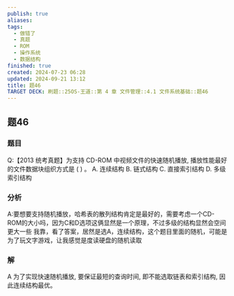 ```yaml
---
publish: true
aliases: 
tags:
  - 做错了
  - 真题
  - ROM
  - 操作系统
  - 数据结构
finished: true
created: 2024-07-23 06:28
updated: 2024-09-21 13:12
title: 题46
TARGET DECK: 刷题::25OS-王道::第 4 章 文件管理::4.1 文件系统基础::题46
---
```

## 题46
### 题目
Q:【2013 统考真题】为支持 CD-ROM 中视频文件的快速随机播放, 播放性能最好的文件数据块组织方式是 ( ) 。
A. 连续结构 
B. 链式结构
C. 直接索引结构 
D. 多级索引结构
### 分析
A:要想要支持随机播放，哈希表的散列结构肯定是最好的，需要考虑一个CD-ROM的大小吗，因为C和D选项这俩显然是一个原理，不过多级的结构显然会空间更大一些
我靠，看了答案，居然是选A，连续结构，这个题目里面的随机，可能是为了玩文字游戏，让我感觉是度读硬盘的随机读取
### 解
A
为了实现快速随机播放, 要保证最短的查询时间, 即不能选取链表和索引结构, 因此连续结构最优。
<!--ID: 1725343910778-->
